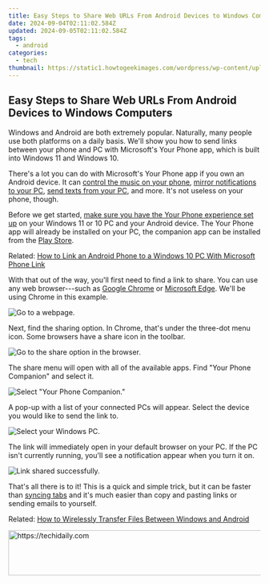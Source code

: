 ```yaml
---
title: Easy Steps to Share Web URLs From Android Devices to Windows Computers
date: 2024-09-04T02:11:02.584Z
updated: 2024-09-05T02:11:02.584Z
tags:
  - android
categories:
  - tech
thumbnail: https://static1.howtogeekimages.com/wordpress/wp-content/uploads/2021/12/Phone-and-computer-PC.jpg
---
```


## Easy Steps to Share Web URLs From Android Devices to Windows Computers

Windows and Android are both extremely popular. Naturally, many people use both platforms on a daily basis. We'll show you how to send links between your phone and PC with Microsoft's Your Phone app, which is built into Windows 11 and Windows 10.

 There's a lot you can do with Microsoft's Your Phone app if you own an Android device. It can [control the music on your phone](https://vp-tips.techidaily.com/2024-approved-starting-point-for-motion-visual-effects/), [mirror notifications to your PC](https://hardware-help.techidaily.com/mpow-bluetooth-driver-installation-and-updates-for-win-10-8-7/), [send texts from your PC](https://snapchat-videos.techidaily.com/updated-2024-approved-fundamentals-of-designing-high-converting-snap-ads/), and more. It's not useless on your phone, though.

 Before we get started, [make sure you have the Your Phone experience set up](https://tech-haven.techidaily.com/perfect-integration-plugins-chatgpt-and-vs-code-unite/) on your Windows 11 or 10 PC and your Android device. The Your Phone app will already be installed on your PC, the companion app can be installed from the [Play Store](https://www.anrdoezrs.net/links/3607085/type/dlg/sid/UUhtgUeUpU207661/https://play.google.com/store/apps/details?id=com.microsoft.appmanager).

Related: [How to Link an Android Phone to a Windows 10 PC With Microsoft Phone Link](https://tech-haven.techidaily.com/perfect-integration-plugins-chatgpt-and-vs-code-unite/) 

 With that out of the way, you'll first need to find a link to share. You can use any web browser---such as [Google Chrome](https://www.anrdoezrs.net/links/3607085/type/dlg/sid/UUhtgUeUpU207661/https://play.google.com/store/apps/details?id=com.android.chrome) or [Microsoft Edge](https://www.anrdoezrs.net/links/3607085/type/dlg/sid/UUhtgUeUpU207661/https://play.google.com/store/apps/details?id=com.microsoft.emmx). We'll be using Chrome in this example.

![Go to a webpage.](https://static1.howtogeekimages.com/wordpress/wp-content/uploads/2021/12/2021-12-08_16-02-39.png) 

 Next, find the sharing option. In Chrome, that's under the three-dot menu icon. Some browsers have a share icon in the toolbar.

![Go to the share option in the browser.](https://static1.howtogeekimages.com/wordpress/wp-content/uploads/2021/12/2021-12-08_16-03-33.png) 

 The share menu will open with all of the available apps. Find "Your Phone Companion" and select it.

![Select "Your Phone Companion."](https://static1.howtogeekimages.com/wordpress/wp-content/uploads/2021/12/2021-12-08_16-05-20.png) 

 A pop-up with a list of your connected PCs will appear. Select the device you would like to send the link to.

![Select your Windows PC.](https://static1.howtogeekimages.com/wordpress/wp-content/uploads/2021/12/2021-12-08_16-05-59.png) 

 The link will immediately open in your default browser on your PC. If the PC isn't currently running, you'll see a notification appear when you turn it on.

![Link shared successfully.](https://static1.howtogeekimages.com/wordpress/wp-content/uploads/2021/12/2021-12-08_16-06-50.png) 

 That's all there is to it! This is a quick and simple trick, but it can be faster than [syncing tabs](https://fox-access.techidaily.com/elemental-story-framework-for-2024/) and it's much easier than copy and pasting links or sending emails to yourself.

Related: [How to Wirelessly Transfer Files Between Windows and Android](https://on-screen-recording.techidaily.com/new-in-2024-home-sweet-habitat-6-basic-mc-dwellings-demystified/)

<ins class="adsbygoogle"
     style="display:block"
     data-ad-format="autorelaxed"
     data-ad-client="ca-pub-7571918770474297"
     data-ad-slot="1223367746"></ins>



<ins class="adsbygoogle"
     style="display:block"
     data-ad-client="ca-pub-7571918770474297"
     data-ad-slot="8358498916"
     data-ad-format="auto"
     data-full-width-responsive="true"></ins>



<!-- affiliate ads begin -->
<a href="https://aligracehair.sjv.io/c/5597632/2016148/19272" target="_top" id="2016148">
  <img src="//a.impactradius-go.com/display-ad/19272-2016148" border="0" alt="https://techidaily.com" width="728" height="90"/>
</a>
<img height="0" width="0" src="https://aligracehair.sjv.io/i/5597632/2016148/19272" style="position:absolute;visibility:hidden;" border="0" />
<!-- affiliate ads end -->
